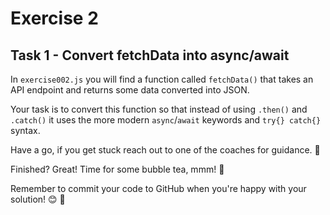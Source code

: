 # Exercise 2

## Task 1 - Convert fetchData into async/await

In `exercise002.js` you will find a function called `fetchData()` that takes an API endpoint and returns some data converted into JSON.

Your task is to convert this function so that instead of using `.then()` and `.catch()` it uses the more modern `async`/`await` keywords and `try{} catch{}` syntax.

Have a go, if you get stuck reach out to one of the coaches for guidance. 💜

Finished? Great! Time for some bubble tea, mmm! 🧋

Remember to commit your code to GitHub when you're happy with your solution! 😊 🙌
